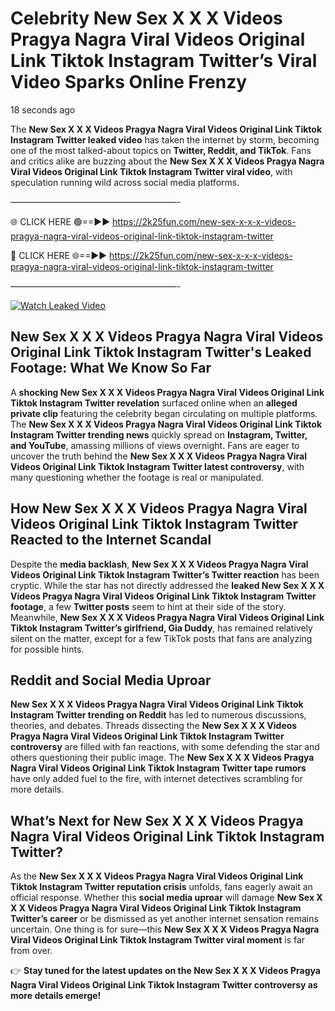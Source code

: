 # Celebrity New Sex X X X Videos Pragya Nagra Viral Videos Original Link Tiktok Instagram Twitter’s Viral Video Sparks Online Frenzy

18 seconds ago

The **New Sex X X X Videos Pragya Nagra Viral Videos Original Link Tiktok Instagram Twitter leaked video** has taken the internet by storm, becoming one of the most talked-about topics on **Twitter, Reddit, and TikTok**. Fans and critics alike are buzzing about the **New Sex X X X Videos Pragya Nagra Viral Videos Original Link Tiktok Instagram Twitter viral video**, with speculation running wild across social media platforms.

———————————————————-

🌐 CLICK HERE 🟢==►► https://2k25fun.com/new-sex-x-x-x-videos-pragya-nagra-viral-videos-original-link-tiktok-instagram-twitter

🔴 CLICK HERE 🌐==►► https://2k25fun.com/new-sex-x-x-x-videos-pragya-nagra-viral-videos-original-link-tiktok-instagram-twitter

———————————————————-

[![Watch Leaked Video](https://miro.medium.com/v2/resize:fit:828/format:webp/1*cilzJN44JGOrTw9NJCrNHA.gif "Watch Leaked Video")](https://2k25fun.com/new-sex-x-x-x-videos-pragya-nagra-viral-videos-original-link-tiktok-instagram-twitter)

## **New Sex X X X Videos Pragya Nagra Viral Videos Original Link Tiktok Instagram Twitter's Leaked Footage: What We Know So Far**  
A **shocking New Sex X X X Videos Pragya Nagra Viral Videos Original Link Tiktok Instagram Twitter revelation** surfaced online when an **alleged private clip** featuring the celebrity began circulating on multiple platforms. The **New Sex X X X Videos Pragya Nagra Viral Videos Original Link Tiktok Instagram Twitter trending news** quickly spread on **Instagram, Twitter, and YouTube**, amassing millions of views overnight. Fans are eager to uncover the truth behind the **New Sex X X X Videos Pragya Nagra Viral Videos Original Link Tiktok Instagram Twitter latest controversy**, with many questioning whether the footage is real or manipulated.  

## **How New Sex X X X Videos Pragya Nagra Viral Videos Original Link Tiktok Instagram Twitter Reacted to the Internet Scandal**  
Despite the **media backlash**, **New Sex X X X Videos Pragya Nagra Viral Videos Original Link Tiktok Instagram Twitter’s Twitter reaction** has been cryptic. While the star has not directly addressed the **leaked New Sex X X X Videos Pragya Nagra Viral Videos Original Link Tiktok Instagram Twitter footage**, a few **Twitter posts** seem to hint at their side of the story. Meanwhile, **New Sex X X X Videos Pragya Nagra Viral Videos Original Link Tiktok Instagram Twitter’s girlfriend, Gia Duddy**, has remained relatively silent on the matter, except for a few TikTok posts that fans are analyzing for possible hints.  

## **Reddit and Social Media Uproar**  
**New Sex X X X Videos Pragya Nagra Viral Videos Original Link Tiktok Instagram Twitter trending on Reddit** has led to numerous discussions, theories, and debates. Threads dissecting the **New Sex X X X Videos Pragya Nagra Viral Videos Original Link Tiktok Instagram Twitter controversy** are filled with fan reactions, with some defending the star and others questioning their public image. The **New Sex X X X Videos Pragya Nagra Viral Videos Original Link Tiktok Instagram Twitter tape rumors** have only added fuel to the fire, with internet detectives scrambling for more details.  

## **What’s Next for New Sex X X X Videos Pragya Nagra Viral Videos Original Link Tiktok Instagram Twitter?**  
As the **New Sex X X X Videos Pragya Nagra Viral Videos Original Link Tiktok Instagram Twitter reputation crisis** unfolds, fans eagerly await an official response. Whether this **social media uproar** will damage **New Sex X X X Videos Pragya Nagra Viral Videos Original Link Tiktok Instagram Twitter’s career** or be dismissed as yet another internet sensation remains uncertain. One thing is for sure—this **New Sex X X X Videos Pragya Nagra Viral Videos Original Link Tiktok Instagram Twitter viral moment** is far from over.  

👉 **Stay tuned for the latest updates on the New Sex X X X Videos Pragya Nagra Viral Videos Original Link Tiktok Instagram Twitter controversy as more details emerge!**  